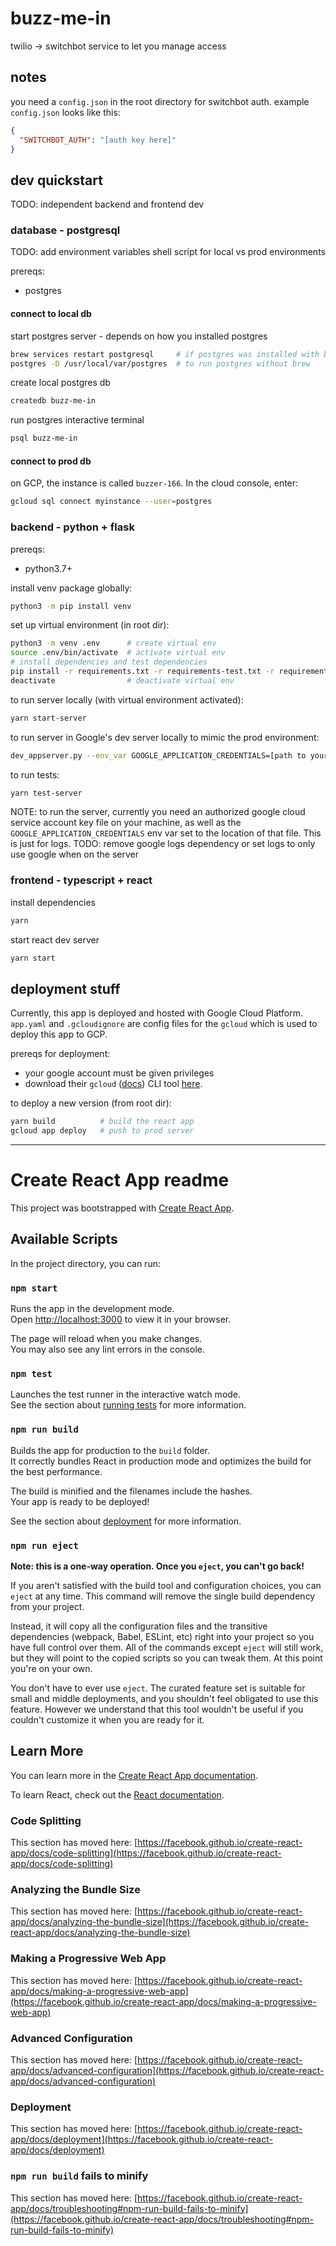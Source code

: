 # buzz-me-in

twilio -> switchbot service to let you manage access

## notes

you need a `config.json` in the root directory for switchbot auth. example
`config.json` looks like this:

```json
{
  "SWITCHBOT_AUTH": "[auth key here]"
}
```

## dev quickstart

TODO: independent backend and frontend dev

### database - postgresql

TODO: add environment variables shell script for local vs prod environments

prereqs:

- postgres

#### connect to local db

start postgres server - depends on how you installed postgres

```bash
brew services restart postgresql     # if postgres was installed with brew
postgres -D /usr/local/var/postgres  # to run postgres without brew
```

create local postgres db

```bash
createdb buzz-me-in
```

run postgres interactive terminal

```bash
psql buzz-me-in
```

#### connect to prod db

on GCP, the instance is called `buzzer-166`. In the cloud console, enter:

```bash
gcloud sql connect myinstance --user=postgres
```

### backend - python + flask

prereqs:

- python3.7+

install venv package globally:

```bash
python3 -m pip install venv
```

set up virtual environment (in root dir):

```bash
python3 -m venv .env      # create virtual env
source .env/bin/activate  # activate virtual env
# install dependencies and test dependencies
pip install -r requirements.txt -r requirements-test.txt -r requirements-dev.txt
deactivate                # deactivate virtual env
```

to run server locally (with virtual environment activated):

```bash
yarn start-server
```

to run server in Google's dev server locally to mimic the prod environment:

```bash
dev_appserver.py --env_var GOOGLE_APPLICATION_CREDENTIALS=[path to your credentials] .
```

to run tests:

```bash
yarn test-server
```

NOTE: to run the server, currently you need an authorized google cloud service
account key file on your machine, as well as the
`GOOGLE_APPLICATION_CREDENTIALS` env var set to the location of that file. This
is just for logs. TODO: remove google logs dependency or set logs to only use
google when on the server

### frontend - typescript + react

install dependencies

```bash
yarn
```

start react dev server

```bash
yarn start
```

## deployment stuff

Currently, this app is deployed and hosted with Google Cloud Platform.
`app.yaml` and `.gcloudignore` are config files for the `gcloud` which is used
to deploy this app to GCP.

prereqs for deployment:

- your google account must be given privileges
- download their `gcloud` \([docs](https://cloud.google.com/sdk/gcloud)\) CLI
  tool [here](https://cloud.google.com/sdk/docs/quickstart).

to deploy a new version (from root dir):

```bash
yarn build          # build the react app
gcloud app deploy   # push to prod server
```

---

# Create React App readme

This project was bootstrapped with
[Create React App](https://github.com/facebook/create-react-app).

## Available Scripts

In the project directory, you can run:

### `npm start`

Runs the app in the development mode.\
Open [http://localhost:3000](http://localhost:3000) to view it in your browser.

The page will reload when you make changes.\
You may also see any lint errors in the console.

### `npm test`

Launches the test runner in the interactive watch mode.\
See the section about [running tests](https://facebook.github.io/create-react-app/docs/running-tests)
for more information.

### `npm run build`

Builds the app for production to the `build` folder.\
It correctly bundles React in production mode and optimizes the build for the best
performance.

The build is minified and the filenames include the hashes.\
Your app is ready to be deployed!

See the section about
[deployment](https://facebook.github.io/create-react-app/docs/deployment) for
more information.

### `npm run eject`

**Note: this is a one-way operation. Once you `eject`, you can't go back!**

If you aren't satisfied with the build tool and configuration choices, you can
`eject` at any time. This command will remove the single build dependency from
your project.

Instead, it will copy all the configuration files and the transitive
dependencies (webpack, Babel, ESLint, etc) right into your project so you have
full control over them. All of the commands except `eject` will still work, but
they will point to the copied scripts so you can tweak them. At this point
you're on your own.

You don't have to ever use `eject`. The curated feature set is suitable for
small and middle deployments, and you shouldn't feel obligated to use this
feature. However we understand that this tool wouldn't be useful if you couldn't
customize it when you are ready for it.

## Learn More

You can learn more in the
[Create React App documentation](https://facebook.github.io/create-react-app/docs/getting-started).

To learn React, check out the [React documentation](https://reactjs.org/).

### Code Splitting

This section has moved here:
[https://facebook.github.io/create-react-app/docs/code-splitting](https://facebook.github.io/create-react-app/docs/code-splitting)

### Analyzing the Bundle Size

This section has moved here:
[https://facebook.github.io/create-react-app/docs/analyzing-the-bundle-size](https://facebook.github.io/create-react-app/docs/analyzing-the-bundle-size)

### Making a Progressive Web App

This section has moved here:
[https://facebook.github.io/create-react-app/docs/making-a-progressive-web-app](https://facebook.github.io/create-react-app/docs/making-a-progressive-web-app)

### Advanced Configuration

This section has moved here:
[https://facebook.github.io/create-react-app/docs/advanced-configuration](https://facebook.github.io/create-react-app/docs/advanced-configuration)

### Deployment

This section has moved here:
[https://facebook.github.io/create-react-app/docs/deployment](https://facebook.github.io/create-react-app/docs/deployment)

### `npm run build` fails to minify

This section has moved here:
[https://facebook.github.io/create-react-app/docs/troubleshooting#npm-run-build-fails-to-minify](https://facebook.github.io/create-react-app/docs/troubleshooting#npm-run-build-fails-to-minify)

